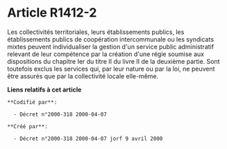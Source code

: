 # Article R1412-2

Les collectivités territoriales, leurs établissements publics, les établissements publics de coopération intercommunale ou
les syndicats mixtes peuvent individualiser la gestion d'un service public administratif relevant de leur compétence par la
création d'une régie soumise aux dispositions du chapitre Ier du titre II du livre II de la deuxième partie. Sont toutefois
exclus les services qui, par leur nature ou par la loi, ne peuvent être assurés que par la collectivité locale elle-même.

**Liens relatifs à cet article**

	**Codifié par**:

	  - Décret n°2000-318 2000-04-07

	**Créé par**:

	  - Décret n°2000-318 2000-04-07 jorf 9 avril 2000
